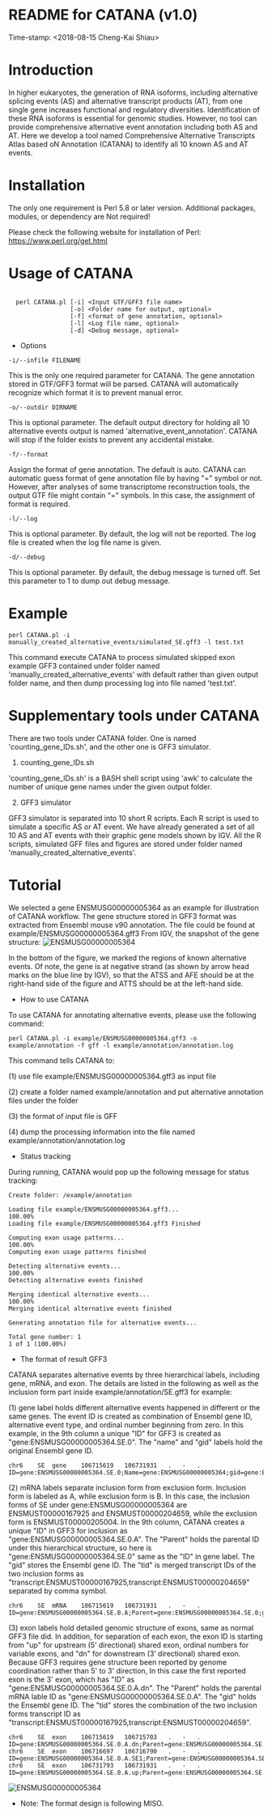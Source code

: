 # README for CATANA (v1.0)

Time-stamp: <2018-08-15 Cheng-Kai Shiau>

# Introduction

In higher eukaryotes, the generation of RNA isoforms,
including alternative splicing events (AS) and alternative
transcript products (AT), from one single gene increases
functional and regulatory diversities. Identification of
these RNA isoforms is essential for genomic studies.
However, no tool can provide comprehensive alternative event
annotation including both AS and AT. Here we develop a tool
named Comprehensive Alternative Transcripts Atlas based oN
Annotation (CATANA) to identify all 10 known AS and AT
events.

# Installation

The only one requirement is Perl 5.8 or later version.
Additional packages, modules, or dependency are Not required!

Please check the following website for installation of Perl:
https://www.perl.org/get.html

# Usage of CATANA

```

  perl CATANA.pl [-i] <Input GTF/GFF3 file name>
                 [-o] <Folder name for output, optional>
                 [-f] <format of gene annotation, optional>
                 [-l] <Log file name, optional>
                 [-d] <Debug message, optional>
```

- Options

```
-i/--infile FILENAME
```

This is the only one required parameter for CATANA. The
gene annotation stored in GTF/GFF3 format will be parsed.
CATANA will automatically recognize which format it is to
prevent manual error.

```
-o/--outdir DIRNAME
```

This is optional parameter. The default output directory
for holding all 10 alternative events output is named
'alternative_event_annotation'. CATANA will stop if the
folder exists to prevent any accidental mistake.

```
-f/--format
```

Assign the format of gene annotation. The default is auto.
CATANA can automatic guess format of gene annotation file
by having "=" symbol or not. However, after analyses of
some transcriptome reconstruction tools, the output GTF
file might contain "=" symbols. In this case, the assignment
of format is required.

```
-l/--log
```

This is optional parameter. By default, the log will not
be reported. The log file is created when the log file name
is given.

```
-d/--debug
```

This is optional parameter. By default, the debug message
is turned off. Set this parameter to 1 to dump out debug
message.

# Example

```
perl CATANA.pl -i manually_created_alternative_events/simulated_SE.gff3 -l test.txt
```

This command execute CATANA to process simulated skipped
exon example GFF3 contained under folder named
'manually_created_alternative_events' with default rather
than given output folder name, and then dump processing log
into file named 'test.txt'.

# Supplementary tools under CATANA

There are two tools under CATANA folder. One is named
'counting_gene_IDs.sh', and the other one is GFF3 simulator.

1. counting_gene_IDs.sh

'counting_gene_IDs.sh' is a BASH shell script using 'awk'
to calculate the number of unique gene names under the
given output folder.

2. GFF3 simulator

GFF3 simulator is separated into 10 short R scripts. Each
R script is used to simulate a specific AS or AT event.
We have already generated a set of all 10 AS and AT events
with their graphic gene models shown by IGV. All the R
scripts, simulated GFF files and figures are stored under
folder named 'manually_created_alternative_events'.

# Tutorial

We selected a gene ENSMUSG00000005364 as an example for
illustration of CATANA workflow. The gene structure stored
in GFF3 format was extracted from Ensembl mouse v90 annotation.
The file could be found at example/ENSMUSG00000005364.gff3
From IGV, the snapshot of the gene structure:
![ENSMUSG00000005364](https://github.com/shiauck/CATANA/blob/master/example/ENSMUSG00000005364.png)

In the bottom of the figure, we marked the regions of known
alternative events. Of note, the gene is at negative strand
(as shown by arrow head marks on the blue line by IGV),
so that the ATSS and AFE should be at the right-hand side
of the figure and ATTS should be at the left-hand side.

- How to use CATANA

To use CATANA for annotating alternative events, please use
the following command:

```
perl CATANA.pl -i example/ENSMUSG00000005364.gff3 -o example/annotation -f gff -l example/annotation/annotation.log
```

This command tells CATANA to:

(1) use file example/ENSMUSG00000005364.gff3 as input file

(2) create a folder named example/annotation and put
    alternative annotation files under the folder

(3) the format of input file is GFF

(4) dump the processing information into the file named
    example/annotation/annotation.log

- Status tracking

During running, CATANA would pop up the following message
for status tracking:

```
Create folder: /example/annotation

Loading file example/ENSMUSG00000005364.gff3...
100.00%
Loading file example/ENSMUSG00000005364.gff3 Finished

Computing exon usage patterns...
100.00%
Computing exon usage patterns finished

Detecting alternative events...
100.00%
Detecting alternative events finished

Merging identical alternative events...
100.00%
Merging identical alternative events finished

Generating annotation file for alternative events...

Total gene number: 1
1 of 1 (100.00%)
```

- The format of result GFF3

CATANA separates alternative events by three hierarchical
labels, including gene, mRNA, and exon. The details are
listed in the following as well as the inclusion form part
inside example/annotation/SE.gff3 for example:

(1) gene label holds different alternative events happened
    in different or the same genes. The event ID is created
    as combination of Ensembl gene ID, alternative event
    type, and ordinal number beginning from zero. In this
    example, in the 9th column a unique "ID" for GFF3 is
    created as "gene:ENSMUSG00000005364.SE.0". The "name"
    and "gid" labels hold the original Ensembl gene ID.

```
chr6	SE	gene	106715619	106731931	.	-	.	ID=gene:ENSMUSG00000005364.SE.0;Name=gene:ENSMUSG00000005364;gid=gene:ENSMUSG00000005364
```

(2) mRNA labels separate inclusion form from exclusion form.
    Inclusion form is labeled as A, while exclusion form is B.
    In this case, the inclusion forms of SE under gene:ENSMUSG00000005364
    are ENSMUST00000167925 and ENSMUST00000204659, while the 
    exclusion form is ENSMUST00000205004. In the 9th column,
    CATANA creates a unique "ID" in GFF3 for inclusion as
    "gene:ENSMUSG00000005364.SE.0.A". The "Parent" holds the
    parental ID under this hierarchical structure, so here
    is "gene:ENSMUSG00000005364.SE.0" same as the "ID" in gene
    label. The "gid" stores the Ensembl gene ID. The "tid" is
    merged transcript IDs of the two inclusion forms as
    "transcript:ENSMUST00000167925,transcript:ENSMUST00000204659"
    separated by comma symbol.

```
chr6	SE	mRNA	106715619	106731931	.	-	.	ID=gene:ENSMUSG00000005364.SE.0.A;Parent=gene:ENSMUSG00000005364.SE.0;gid=gene:ENSMUSG00000005364;tid=transcript:ENSMUST00000167925,transcript:ENSMUST00000204659
```

(3) exon labels hold detailed genomic structure of exons,
    same as normal GFF3 file did. In addition, for separation
    of each exon, the exon ID is starting from "up" for
    upstream (5’ directional) shared exon, ordinal numbers
    for variable exons, and "dn" for downstream (3’ directional)
    shared exon. Because GFF3 requires gene structure been
    reported by genome coordination rather than 5' to 3' direction,
    In this case the first reported exon is the 3' exon, which
    has "ID" as "gene:ENSMUSG00000005364.SE.0.A.dn". The "Parent"
    holds the parental mRNA lable ID as "gene:ENSMUSG00000005364.SE.0.A".
    The "gid" holds the Ensembl gene ID. The "tid" stores the
    combination of the two inclusion forms transcript ID as
    "transcript:ENSMUST00000167925,transcript:ENSMUST00000204659".

```
chr6	SE	exon	106715619	106715703	.	-	.	ID=gene:ENSMUSG00000005364.SE.0.A.dn;Parent=gene:ENSMUSG00000005364.SE.0.A;gid=gene:ENSMUSG00000005364;tid=transcript:ENSMUST00000167925,transcript:ENSMUST00000204659
chr6	SE	exon	106716697	106716790	.	-	.	ID=gene:ENSMUSG00000005364.SE.0.A.SE1;Parent=gene:ENSMUSG00000005364.SE.0.A;gid=gene:ENSMUSG00000005364;tid=transcript:ENSMUST00000167925,transcript:ENSMUST00000204659
chr6	SE	exon	106731793	106731931	.	-	.	ID=gene:ENSMUSG00000005364.SE.0.A.up;Parent=gene:ENSMUSG00000005364.SE.0.A;gid=gene:ENSMUSG00000005364;tid=transcript:ENSMUST00000167925,transcript:ENSMUST00000204659
```

![ENSMUSG00000005364](https://github.com/shiauck/CATANA/blob/master/example/ENSMUSG00000005364.png)

- Note: The format design is following MISO.

